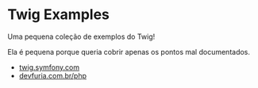 # Twig Examples

Uma pequena coleção de exemplos do Twig!

Ela é pequena porque queria cobrir apenas os pontos mal documentados.

- [twig.symfony.com](https://twig.symfony.com/)
- [devfuria.com.br/php](http://www.devfuria.com.br/php/)
